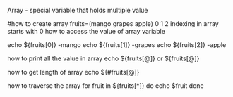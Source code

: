 Array - special variable that holds multiple value

#how to create array
fruits=(mango grapes apple)
	0	1	2
indexing in array starts with 0
how to access the value of array variable

echo ${fruits[0]}   -mango
echo ${fruits[1]}   -grapes
echo ${fruits[2]}   -apple

how to print all the value in array
echo ${fruits[@]} or ${fruits[@]}

how to get length of array
echo ${#fruits[@]}

how to traverse the array
for fruit in ${fruits[*]}
do
echo $fruit
done

